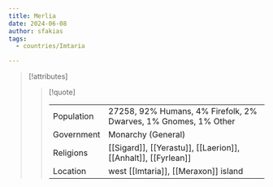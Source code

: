 ```yaml
---
title: Merlia
date: 2024-06-08
author: sfakias
tags:
  - countries/Imtaria

---
```

> [!attributes]
> 
> > [!quote]
> >
> > | | |
> > | --- | --- |
> > | Population | 27258, 92% Humans, 4% Firefolk, 2% Dwarves, 1% Gnomes, 1% Other |
> > | Government | Monarchy (General) |
> > | Religions | [[Sigard]], [[Yerastu]], [[Laerion]], [[Anhalt]], [[Fyrlean]] |
> > | Location | west [[Imtaria]], [[Meraxon]] island |
